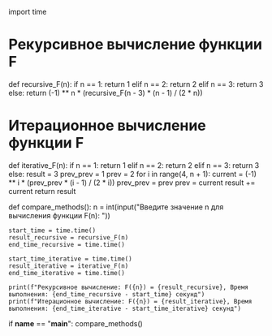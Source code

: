 import time

# Рекурсивное вычисление функции F
def recursive_F(n):
    if n == 1:
        return 1
    elif n == 2:
        return 2
    elif n == 3:
        return 3
    else:
        return (-1) ** n * (recursive_F(n - 3) * (n - 1) / (2 * n))

# Итерационное вычисление функции F
def iterative_F(n):
    if n == 1:
        return 1
    elif n == 2:
        return 2
    elif n == 3:
        return 3
    else:
        result = 3
        prev_prev = 1
        prev = 2
        for i in range(4, n + 1):
            current = (-1) ** i * (prev_prev * (i - 1) / (2 * i))
            prev_prev = prev
            prev = current
            result += current
        return result


def compare_methods():
    n = int(input("Введите значение n для вычисления функции F(n): "))

    start_time = time.time()
    result_recursive = recursive_F(n)
    end_time_recursive = time.time()

    start_time_iterative = time.time()
    result_iterative = iterative_F(n)
    end_time_iterative = time.time()

    print(f"Рекурсивное вычисление: F({n}) = {result_recursive}, Время выполнения: {end_time_recursive - start_time} секунд")
    print(f"Итерационное вычисление: F({n}) = {result_iterative}, Время выполнения: {end_time_iterative - start_time_iterative} секунд")

if __name__ == "__main__":
    compare_methods()
